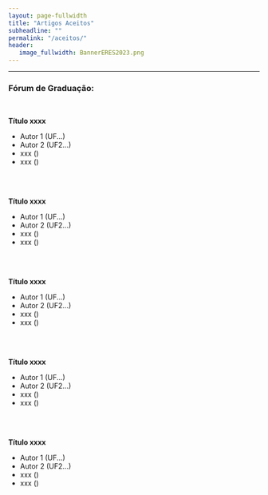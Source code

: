 ```yaml
---
layout: page-fullwidth
title: "Artigos Aceitos"
subheadline: ""
permalink: "/aceitos/"
header:
   image_fullwidth: BannerERES2023.png
---
```

<hr>

<h3>Fórum de Graduação:</h3>
<br>


<b>Título xxxx</b> <br>
	<ul>
		<li>Autor 1 (UF...)</li>
		<li>Autor 2 (UF2...)</li>
		<li>xxx ()</li>
		<li>xxx ()</li>			
	</ul> <br>

<strong>Título xxxx</strong> <br>
	<ul>
		<li>Autor 1 (UF...)</li>
		<li>Autor 2 (UF2...)</li>
		<li>xxx ()</li>
		<li>xxx ()</li>			
	</ul> <br>

<strong>Título xxxx</strong> <br>
	<ul>
		<li>Autor 1 (UF...)</li>
		<li>Autor 2 (UF2...)</li>
		<li>xxx ()</li>
		<li>xxx ()</li>			
	</ul> <br>

<strong>Título xxxx</strong> <br>
	<ul>
		<li>Autor 1 (UF...)</li>
		<li>Autor 2 (UF2...)</li>
		<li>xxx ()</li>
		<li>xxx ()</li>			
	</ul> <br>

<strong>Título xxxx</strong> <br>
	<ul>
		<li>Autor 1 (UF...)</li>
		<li>Autor 2 (UF2...)</li>
		<li>xxx ()</li>
		<li>xxx ()</li>			
	</ul> <br>

